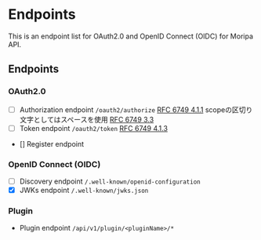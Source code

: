 # Endpoints
This is an endpoint list for OAuth2.0 and OpenID Connect (OIDC) for Moripa API.

## Endpoints
### OAuth2.0 

- [ ] Authorization
  endpoint `/oauth2/authorize` [RFC 6749 4.1.1](https://openid-foundation-japan.github.io/rfc6749.ja.html#code-authz-req)
  scopeの区切り文字としてはスペースを使用 [RFC 6749 3.3](https://datatracker.ietf.org/doc/html/rfc6749#section-3.3)
- [ ] Token
  endpoint `/oauth2/token` [RFC 6749 4.1.3](https://openid-foundation-japan.github.io/rfc6749.ja.html#token-endpoint)
- [] Register endpoint


### OpenID Connect (OIDC)

- [ ] Discovery endpoint `/.well-known/openid-configuration` 
- [x] JWKs endpoint `/.well-known/jwks.json`

### Plugin

- Plugin endpoint `/api/v1/plugin/<pluginName>/*`